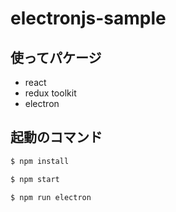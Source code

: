 # electronjs-sample

## 使ってパケージ
- react
- redux toolkit
- electron

## 起動のコマンド
```cmd
$ npm install

$ npm start

$ npm run electron
```
